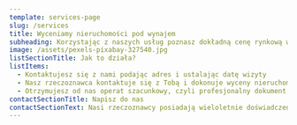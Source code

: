 ```yaml
---
template: services-page
slug: /services
title: Wyceniamy nieruchomości pod wynajem
subheading: Korzystając z naszych usług poznasz dokładną cenę rynkową wynajmu twojego mieszkania. Dzięki temu będziesz mieć pewność, że nie wycenisz mieszkania za nisko i uzyskasz optymalny dochód pasywny. 
image: /assets/pexels-pixabay-327540.jpg
listSectionTitle: Jak to działa?
listItems:
  - Kontaktujesz się z nami podając adres i ustalając datę wizyty
  - Nasz rzeczoznawca kontaktuje się z Tobą i dokonuje wyceny nieruchomości pod kątem wynajmu
  - Otrzymujesz od nas operat szacunkowy, czyli profesjonalny dokument wyceny, uzwględniający metodologię i uzasadnienie ustalonej ceny
contactSectionTitle: Napisz do nas
contactSectionText: Nasi rzeczoznawcy posiadają wieloletnie doświadczenie w zakresie wyceny nieruchomości. Działamy na terenie całej Polski. Wyślij nam szczegóły zlecenia, a my skontaktujemy się z Tobą.
---
```

